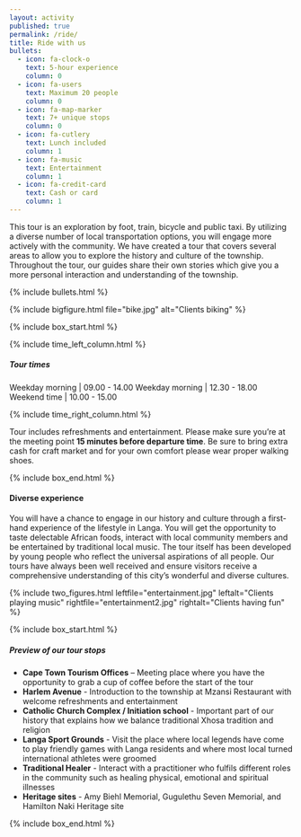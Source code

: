 ```yaml
---
layout: activity
published: true
permalink: /ride/
title: Ride with us
bullets:
  - icon: fa-clock-o
    text: 5-hour experience
    column: 0
  - icon: fa-users
    text: Maximum 20 people
    column: 0
  - icon: fa-map-marker
    text: 7+ unique stops 
    column: 0
  - icon: fa-cutlery
    text: Lunch included
    column: 1
  - icon: fa-music
    text: Entertainment
    column: 1
  - icon: fa-credit-card
    text: Cash or card
    column: 1
---
```


This tour is an exploration by foot, train, bicycle and public taxi. By utilizing a diverse number of local transportation options, you will engage more actively with the community. We have created a tour that covers several areas to allow you to explore the history and culture of the township. Throughout the tour, our guides share their own stories which give you a more personal interaction and understanding of the township.

<!-- This tour is a combination of exploration by foot and bus. Our itinerary has been designed to cover areas that make the township unique. Throughout the tour, our guides share their own stories which give you a more personal interaction and understanding of the township. -->

{% include bullets.html %}

{% include bigfigure.html file="bike.jpg" alt="Clients biking" %}
<!-- caption="Figure 1: Some beautiful placeholders"  -->

{% include box_start.html %}

{% include time_left_column.html %}

##### Tour times

Weekday morning | 09.00 - 14.00
Weekday morning | 12.30 - 18.00
Weekend time | 10.00 - 15.00

{% include time_right_column.html %}

Tour includes refreshments and entertainment. Please make sure you’re at the meeting point **15 minutes before departure time**. Be sure to bring extra cash for craft market and for your own comfort please wear proper walking shoes. 

{% include box_end.html %}

#### Diverse experience

<!-- You will also get the opportunity to taste African food, interact with local people and be entertained by local marimba band music. The tour itself has been developed by young people who reflect the universal aspirations of all. Our tours have always been well received and have ensured that visitors gain a comprehensive understanding of Cape Town’s wonderful and diverse cultures. -->
You will have a chance to engage in our history and culture through a first-hand experience of the lifestyle in Langa. You will get the opportunity to taste delectable African foods, interact with local community members and be entertained by traditional local music. The tour itself has been developed by young people who reflect the universal aspirations of all people. Our tours have always been well received and ensure visitors receive a comprehensive understanding of this city’s wonderful and diverse cultures.

{% include two_figures.html leftfile="entertainment.jpg" leftalt="Clients playing music" rightfile="entertainment2.jpg" rightalt="Clients having fun" %}
<!-- {% include two_figures.html leftfile="entertainment.jpg" leftalt="Clients playing music" leftcaption="Play music!" rightfile="entertainment.jpg" rightalt="Clients having fun" rightcaption="Placeholder" %} -->

{% include box_start.html %}

##### Preview of our tour stops

* **Cape Town Tourism Offices** – Meeting place where you have the opportunity to grab a cup of coffee before the start of the tour
* **Harlem Avenue** - Introduction to the township at Mzansi Restaurant with welcome refreshments and entertainment
* **Catholic Church Complex / Initiation school** - Important part of our history that explains how we balance traditional Xhosa tradition and religion
* **Langa Sport Grounds** - Visit the place where local legends have come to play friendly games with Langa residents and where most local turned international athletes were groomed
* **Traditional Healer** - Interact with a practitioner who fulfils different roles in the community such as healing physical, emotional and spiritual illnesses
* **Heritage sites** - Amy Biehl Memorial, Gugulethu Seven Memorial, and Hamilton Naki Heritage site

<!-- 
##### Itinerary for walking tour

* Cape Town Tourism Offices – Meeting place where you have the opportunity to grab a cup of coffee before the start of the tour
* Harlem Avenue - Introduction to the township at Mzansi Restaurant with welcome refreshments and entertainment
* Catholic Church Complex / Initiation school - Important part of our history that explains how we balance traditional Xhosa tradition and religion
* Langa Sport Grounds - Visit the place where local legends have come to play friendly games with Langa residents and where most local turned international athletes were groomed
* Guga S'thebe - Arts and Culture Center built in 2005 for the community at large where local artists showcase and sell their art
* Local Cuisine – You get to taste a township delicacy
* Housing development – We take you through the challenges and the proposed solutions to providing housing for the residents of Langa
* Traditional Healer- Interact with a practitioner who fulfils different roles in the community such as healing physical, emotional and spiritual illnesses
* Heritage sites- Amy Biehl Memorial, Gugulethu Seven Memorial, and Hamilton Naki Heritage site
* Mzansi restaurant / Mzoli's place- Lunch/dinner will be provided at one of these local restaurants -->

{% include box_end.html %}

